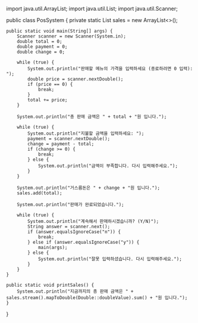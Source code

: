 import java.util.ArrayList;
import java.util.List;
import java.util.Scanner;

public class PosSystem {
    private static List<Double> sales = new ArrayList<>();

    public static void main(String[] args) {
        Scanner scanner = new Scanner(System.in);
        double total = 0;
        double payment = 0;
        double change = 0;

        while (true) {
            System.out.println("판매할 메뉴의 가격을 입력하세요 (종료하려면 0 입력): ");
            double price = scanner.nextDouble();
            if (price == 0) {
                break;
            }
            total += price;
        }

        System.out.println("총 판매 금액은 " + total + "원 입니다.");

        while (true) {
            System.out.println("지불할 금액을 입력하세요: ");
            payment = scanner.nextDouble();
            change = payment - total;
            if (change >= 0) {
                break;
            } else {
                System.out.println("금액이 부족합니다. 다시 입력해주세요.");
            }
        }

        System.out.println("거스름돈은 " + change + "원 입니다.");
        sales.add(total);

        System.out.println("판매가 완료되었습니다.");

        while (true) {
            System.out.println("계속해서 판매하시겠습니까? (Y/N)");
            String answer = scanner.next();
            if (answer.equalsIgnoreCase("n")) {
                break;
            } else if (answer.equalsIgnoreCase("y")) {
                main(args);
            } else {
                System.out.println("잘못 입력하셨습니다. 다시 입력해주세요.");
            }
        }
    }

    public static void printSales() {
        System.out.println("지금까지의 총 판매 금액은 " + sales.stream().mapToDouble(Double::doubleValue).sum() + "원 입니다.");
    }
}
